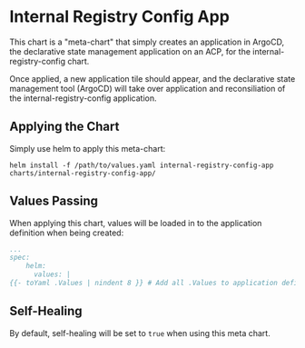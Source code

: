 # Internal Registry Config App
This chart is a "meta-chart" that simply creates an application in ArgoCD, the declarative state management application on an ACP, for the internal-registry-config chart.

Once applied, a new application tile should appear, and the declarative state management tool (ArgoCD) will take over application and reconsiliation of the internal-registry-config application.

## Applying the Chart
Simply use helm to apply this meta-chart:
```
helm install -f /path/to/values.yaml internal-registry-config-app charts/internal-registry-config-app/
```

## Values Passing
When applying this chart, values will be loaded in to the application definition when being created:
```yaml
...
spec:
    helm:
      values: |
{{- toYaml .Values | nindent 8 }} # Add all .Values to application definition
```

## Self-Healing
By default, self-healing will be set to `true` when using this meta chart.
